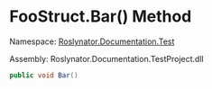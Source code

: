 # FooStruct\.Bar\(\) Method

Namespace: [Roslynator.Documentation.Test](../../README.md)

Assembly: Roslynator\.Documentation\.TestProject\.dll

```csharp
public void Bar()
```


